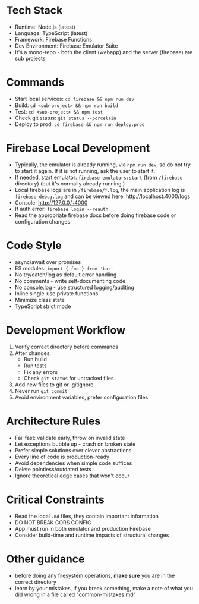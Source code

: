 # Tech Stack
- Runtime: Node.js (latest)
- Language: TypeScript (latest)
- Framework: Firebase Functions
- Dev Environment: Firebase Emulator Suite
- It's a mono-repo - both the client (webapp) and the server (firebase) are sub projects

# Commands
- Start local services: `cd firebase && npm run dev`
- Build: `cd <sub-project> && npm run build`
- Test: `cd <sub-project> && npm test`
- Check git status: `git status --porcelain`
- Deploy to prod: `cd firebase && npm run deploy:prod`

# Firebase Local Development
- Typically, the emulator is already running, via `npm run dev`, so do not try to start it again. If it is not running, ask the user to start it.
- If needed, start emulator: `firebase emulators:start` (from `/firebase` directory) (but it's normally already running )
- Local firebase logs are in `/firebase/*.log`, the main application log is `firebase-debug.log` and can be viewed here: http://localhost:4000/logs
- Console: http://127.0.0.1:4000
- If auth error: `firebase login --reauth`
- Read the appropriate firebase docs before doing firebase code or configuration changes

# Code Style
- async/await over promises
- ES modules: `import { foo } from 'bar'`
- No try/catch/log as default error handling
- No comments - write self-documenting code
- No console.log - use structured logging/auditing
- Inline single-use private functions
- Minimize class state
- TypeScript strict mode

# Development Workflow
1. Verify correct directory before commands
2. After changes:
   - Run build
   - Run tests
   - Fix any errors
   - Check `git status` for untracked files
3. Add new files to git or .gitignore
4. Never run `git commit`
5. Avoid environment variables, prefer configuration files

# Architecture Rules
- Fail fast: validate early, throw on invalid state
- Let exceptions bubble up - crash on broken state
- Prefer simple solutions over clever abstractions
- Every line of code is production-ready
- Avoid dependencies when simple code suffices
- Delete pointless/outdated tests
- Ignore theoretical edge cases that won't occur

# Critical Constraints
- Read the local `.md` files, they contain important information
- DO NOT BREAK CORS CONFIG
- App must run in both emulator and production Firebase
- Consider build-time and runtime impacts of structural changes

# Other guidance
- before doing any filesystem operations, **make sure** you are in the correct directory
- learn by your mistakes, if you break something, make a note of what you did wrong in a file called "common-mistakes.md"